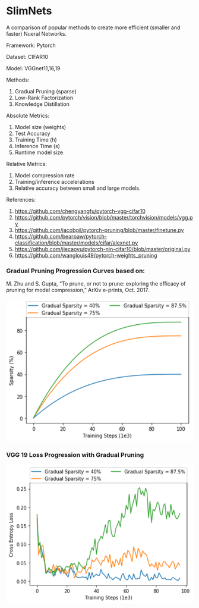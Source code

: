 # SlimNets

A comparison of popular methods to create more efficient (smaller and faster) Nueral Networks.

Framework:
Pytorch

Dataset:
CIFAR10

Model:
VGGnet11,16,19

Methods:
1. Gradual Pruning (sparse)
2. Low-Rank Factorization
3. Knowledge Distillation

Absolute Metrics:

1. Model size (weights)
2. Test Accuracy
3. Training Time (h)
4. Inference Time (s)
5. Runtime model size

Relative Metrics:
1. Model compression rate
2. Training/inference accelerations
3. Relative accuracy between small and large models.

References:
1. https://github.com/chengyangfu/pytorch-vgg-cifar10
2. https://github.com/pytorch/vision/blob/master/torchvision/models/vgg.py
3. https://github.com/jacobgil/pytorch-pruning/blob/master/finetune.py
4. https://github.com/bearpaw/pytorch-classification/blob/master/models/cifar/alexnet.py
5. https://github.com/jiecaoyu/pytorch-nin-cifar10/blob/master/original.py
6. https://github.com/wanglouis49/pytorch-weights_pruning

### Gradual Pruning Progression Curves based on:

M. Zhu and S. Gupta, “To prune, or not to prune: exploring the efficacy
of pruning for model compression,” ArXiv e-prints, Oct. 2017.

![Alt text](sparse.png?raw=true "Gradual Pruning Progression Curves ")

### VGG 19 Loss Progression with Gradual Pruning
![Alt text](loss.png?raw=true "VGG 19 Loss Progression with Gradual Pruning")
